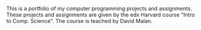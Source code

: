 This is a portfolio of my computer programming projects and assignments. 
These projects and assignments are given by the edx Harvard course "Intro to Comp. Science".
The course is teached by David Malan.
